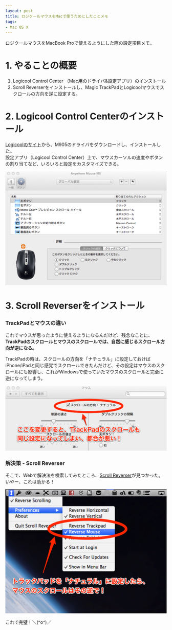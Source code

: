```yaml
---
layout: post
title: ロジクールマウスをMacで使うためにしたことメモ
tags:
- Mac OS X
---
```


ロジクールマウスをMacBook Proで使えるようにした際の設定項目メモ。

# 1. やることの概要

1. Logicool Control Center （Mac用のドライバ&設定アプリ）のインストール
2. Scroll Reverserをインストールし、Magic TrackPadとLogicoolマウスでスクロールの方向を逆に設定する。

# 2. Logicool Control Centerのインストール

[Logicoolのサイト](http://support.logicool.co.jp/product/anywhere-mouse-mx)から、M905のドライバをダウンロードし、インストールした。 <br>
設定アプリ（Logicool Control Center）上で、マウスカーソルの速度やボタンの割り当てなど、いろいろと設定をカスタマイズできる。

[![Logicool Control Centerの設定画面][1]][1]

  [1]: /images/LogicoolControlCenter_SS.png


# 3. Scroll Reverserをインストール

### TrackPadとマウスの違い

これでマウスが思ったように使えるようになるんだけど、残念なことに、**TrackPadのスクロールとマウスのスクロールでは、自然に感じるスクロール方向が逆になる。**

TrackPadの時は、スクロールの方向を「ナチュラル」に設定しておけばiPhone/iPadと同じ感覚でスクロールできたんだけど、その設定はマウスのスクロールにも影響し、これがWindowsで使っていたマウスのスクロールと完全に逆になってしまう。

[![スクロールの方向の設定画面][2]][2]

  [2]: /images/ScrollSettingsFoMouse.png

### 解決策 - Scroll Reverser

そこで、Webで解決法を検索してみたところ、[Scroll Reverser](http://pilotmoon.com/scrollreverser/)が見つかった。<br>
いやー、これは助かる！

[![Scroll Reverserの設定][3]][3]

  [3]: /images/ScrollReverserSS.png


これで完璧！＼(^o^)／
